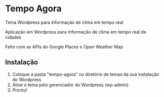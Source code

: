 # Tempo Agora
Tema Wordpress para informação de clima em tempo real

Aplicação em Wordpress para informação de clima em tempo real de cidades

Feito com as APIs do Google Places e Open Weather Map


## Instalação
1. Coloque a pasta "tempo-agora" no diretório de temas da sua instalação do Wordpress
2. Ative o tema pelo gerenciador do Wordpress (wp-admin)
3. Pronto!
